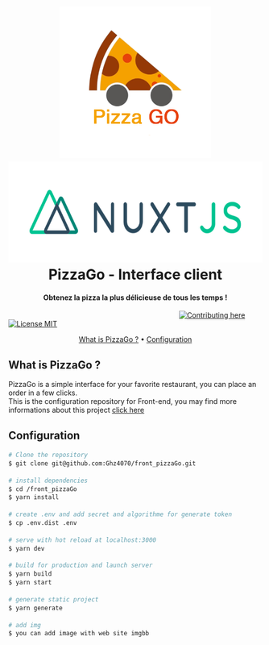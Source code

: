 <h1 align="center">
  <a href="#">
    <img src="./static/PizzaGo_final.png" alt="PizzaGo" height="300">
  </a>
  <a href="#">
    <img src="./static/nuxtjs_logo.png" alt="PizzaGo" height="200">
  </a>
  <br>
  PizzaGo - Interface client
  <br>
</h1>

<h4 align="center">Obtenez la pizza la plus délicieuse de tous les temps !</h4>

&nbsp;&nbsp;&nbsp;&nbsp;&nbsp;&nbsp;&nbsp;&nbsp;&nbsp;&nbsp;&nbsp;&nbsp;&nbsp;&nbsp;&nbsp;
&nbsp;&nbsp;&nbsp;&nbsp;&nbsp;&nbsp;&nbsp;&nbsp;&nbsp;&nbsp;&nbsp;&nbsp;&nbsp;&nbsp;&nbsp;&nbsp;&nbsp;&nbsp;&nbsp;&nbsp;&nbsp;&nbsp;&nbsp;&nbsp;&nbsp;&nbsp;&nbsp;&nbsp;&nbsp;&nbsp;&nbsp;&nbsp;&nbsp;&nbsp;&nbsp;&nbsp;&nbsp;&nbsp;&nbsp;&nbsp;&nbsp;&nbsp;&nbsp;&nbsp;&nbsp;&nbsp;&nbsp;&nbsp;&nbsp;&nbsp;&nbsp;&nbsp;&nbsp;&nbsp;&nbsp;&nbsp;&nbsp;&nbsp;&nbsp;&nbsp;&nbsp;&nbsp;&nbsp;&nbsp;&nbsp;&nbsp;&nbsp;&nbsp;&nbsp;
[![Contributing here](https://img.shields.io/badge/Contributing-here-lightgrey.svg)](.github/contributing.md)
[![License MIT](https://img.shields.io/badge/License-MIT-blue.svg)](https://opensource.org/licenses/MIT)

<p align="center">
  <a href="#what-is-pizzago">What is PizzaGo ?</a> •
  <a href="#configuration">Configuration</a> 
</p>

## What is PizzaGo ?
PizzaGo is a simple interface for your favorite restaurant, you can place an order in a few clicks.  
This is the configuration repository for Front-end, you may find more informations about this project [click here](https://github.com/Ghz4070/front_pizzaGo/tree/master)
## Configuration

```bash
# Clone the repository
$ git clone git@github.com:Ghz4070/front_pizzaGo.git

# install dependencies
$ cd /front_pizzaGo
$ yarn install

# create .env and add secret and algorithme for generate token
$ cp .env.dist .env

# serve with hot reload at localhost:3000
$ yarn dev

# build for production and launch server
$ yarn build
$ yarn start

# generate static project
$ yarn generate

# add img
$ you can add image with web site imgbb
``` 
